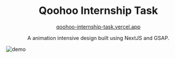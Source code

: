 <h1 align="center">Qoohoo Internship Task</h1>

<a href="http://qoohoo-internship-task.vercel.app/" target="_blank">
  <p align="center">qoohoo-internship-task.vercel.app</p>
</a>

<p align="center">
  A animation intensive design built using NextJS and GSAP.
</p>


![demo](https://raw.githubusercontent.com/manishsharma8/qoohoo-internship-task/public/images/demo.png)

